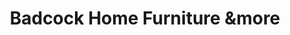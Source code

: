 ---
title: "Badcock Home Furniture &more"
url: /hattiesburg/badcock-home-furniture-undmore/
shop: Möbel
---